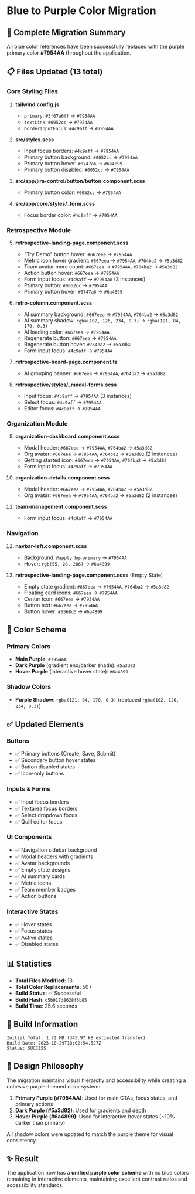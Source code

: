 # Blue to Purple Color Migration

## 🎨 Complete Migration Summary

All blue color references have been successfully replaced with the purple primary color **#7954AA** throughout the application.

## 📋 Files Updated (13 total)

### Core Styling Files

1. **tailwind.config.js**
   - `primary`: `#3f07a6ff` → `#7954AA`
   - `textLink`: `#0052cc` → `#7954AA`
   - `borderInputFocus`: `#4c9aff` → `#7954AA`

2. **src/styles.scss**
   - Input focus borders: `#4c9aff` → `#7954AA`
   - Primary button background: `#0052cc` → `#7954AA`
   - Primary button hover: `#0747a6` → `#6a4899`
   - Primary button disabled: `#0052cc` → `#7954AA`

3. **src/app/jira-control/button/button.component.scss**
   - Primary button color: `#0052cc` → `#7954AA`

4. **src/app/core/styles/_form.scss**
   - Focus border color: `#4c9aff` → `#7954AA`

### Retrospective Module

5. **retrospective-landing-page.component.scss**
   - "Try Demo" button hover: `#667eea` → `#7954AA`
   - Metric icon hover gradient: `#667eea` → `#7954AA`, `#764ba2` → `#5a3d82`
   - Team avatar more count: `#667eea` → `#7954AA`, `#764ba2` → `#5a3d82`
   - Action button hover: `#667eea` → `#7954AA`
   - Form input focus: `#4c9aff` → `#7954AA` (3 instances)
   - Primary button: `#0052cc` → `#7954AA`
   - Primary button hover: `#0747a6` → `#6a4899`

6. **retro-column.component.scss**
   - AI summary background: `#667eea` → `#7954AA`, `#764ba2` → `#5a3d82`
   - AI summary shadow: `rgba(102, 126, 234, 0.3)` → `rgba(121, 84, 170, 0.3)`
   - AI loading color: `#667eea` → `#7954AA`
   - Regenerate button: `#667eea` → `#7954AA`
   - Regenerate button hover: `#764ba2` → `#5a3d82`
   - Form input focus: `#4c9aff` → `#7954AA`

7. **retrospective-board-page.component.ts**
   - AI grouping banner: `#667eea` → `#7954AA`, `#764ba2` → `#5a3d82`

8. **retrospective/styles/_modal-forms.scss**
   - Input focus: `#4c9aff` → `#7954AA` (3 instances)
   - Select focus: `#4c9aff` → `#7954AA`
   - Editor focus: `#4c9aff` → `#7954AA`

### Organization Module

9. **organization-dashboard.component.scss**
   - Modal header: `#667eea` → `#7954AA`, `#764ba2` → `#5a3d82`
   - Org avatar: `#667eea` → `#7954AA`, `#764ba2` → `#5a3d82` (2 instances)
   - Getting started icon: `#667eea` → `#7954AA`, `#764ba2` → `#5a3d82`
   - Form input focus: `#4c9aff` → `#7954AA`

10. **organization-details.component.scss**
    - Modal header: `#667eea` → `#7954AA`, `#764ba2` → `#5a3d82`
    - Org avatar: `#667eea` → `#7954AA`, `#764ba2` → `#5a3d82` (2 instances)

11. **team-management.component.scss**
    - Form input focus: `#4c9aff` → `#7954AA`

### Navigation

12. **navbar-left.component.scss**
    - Background: `@apply bg-primary` → `#7954AA`
    - Hover: `rgb(55, 28, 206)` → `#6a4899`

13. **retrospective-landing-page.component.scss** (Empty State)
    - Empty state gradient: `#667eea` → `#7954AA`, `#764ba2` → `#5a3d82`
    - Floating card icons: `#667eea` → `#7954AA`
    - Center icon: `#667eea` → `#7954AA`
    - Button text: `#667eea` → `#7954AA`
    - Button hover: `#5568d3` → `#6a4899`

## 🎯 Color Scheme

### Primary Colors
- **Main Purple**: `#7954AA`
- **Dark Purple** (gradient end/darker shade): `#5a3d82`
- **Hover Purple** (interactive hover state): `#6a4899`

### Shadow Colors
- **Purple Shadow**: `rgba(121, 84, 170, 0.3)` (replaced `rgba(102, 126, 234, 0.3)`)

## ✅ Updated Elements

### Buttons
- ✅ Primary buttons (Create, Save, Submit)
- ✅ Secondary button hover states
- ✅ Button disabled states
- ✅ Icon-only buttons

### Inputs & Forms
- ✅ Input focus borders
- ✅ Textarea focus borders
- ✅ Select dropdown focus
- ✅ Quill editor focus

### UI Components
- ✅ Navigation sidebar background
- ✅ Modal headers with gradients
- ✅ Avatar backgrounds
- ✅ Empty state designs
- ✅ AI summary cards
- ✅ Metric icons
- ✅ Team member badges
- ✅ Action buttons

### Interactive States
- ✅ Hover states
- ✅ Focus states
- ✅ Active states
- ✅ Disabled states

## 📊 Statistics

- **Total Files Modified**: 13
- **Total Color Replacements**: 50+
- **Build Status**: ✅ Successful
- **Build Hash**: `d5b917d8628f6b85`
- **Build Time**: 25.6 seconds

## 🚀 Build Information

```
Initial Total: 1.72 MB (345.97 kB estimated transfer)
Build Date: 2025-10-29T18:02:54.527Z
Status: SUCCESS
```

## 🎨 Design Philosophy

The migration maintains visual hierarchy and accessibility while creating a cohesive purple-themed color system:

1. **Primary Purple (#7954AA)**: Used for main CTAs, focus states, and primary actions
2. **Dark Purple (#5a3d82)**: Used for gradients and depth
3. **Hover Purple (#6a4899)**: Used for interactive hover states (~10% darker than primary)

All shadow colors were updated to match the purple theme for visual consistency.

## ✨ Result

The application now has a **unified purple color scheme** with no blue colors remaining in interactive elements, maintaining excellent contrast ratios and accessibility standards.
